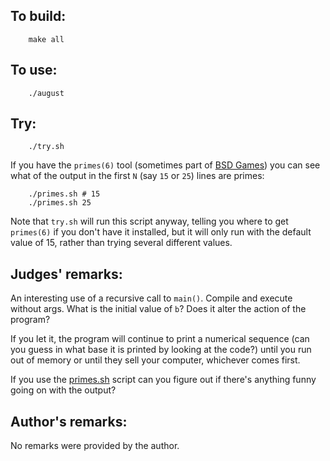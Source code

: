 ## To build:

```<!---sh-->
    make all
```


## To use:

```<!---sh-->
    ./august
```


## Try:

```<!---sh-->
    ./try.sh
```

If you have the `primes(6)` tool (sometimes part of [BSD
Games](https://github.com/vattam/BSDGames)) you can see
what of the output in the first `N` (say `15` or `25`) lines are primes:

```<!---sh-->
    ./primes.sh # 15
    ./primes.sh 25
```

Note that `try.sh` will run this script anyway, telling you where to get
`primes(6)` if you don't have it installed, but it will only run with the
default value of 15, rather than trying several different values.


## Judges' remarks:

An interesting use of a recursive call to `main()`.  Compile and execute
without args.  What is the initial value of `b`? Does it alter the
action of the program?

If you let it, the program will continue to print a numerical sequence (can you
guess in what base it is printed by looking at the code?) until you run out of
memory or until they sell your computer, whichever comes first.

If you use the [primes.sh](primes.sh) script can you figure out if there's
anything funny going on with the output?


## Author's remarks:

No remarks were provided by the author.


<!--

    Copyright © 1984-2024 by Landon Curt Noll. All Rights Reserved.

    You are free to share and adapt this file under the terms of this license:

	Creative Commons Attribution-ShareAlike 4.0 International (CC BY-SA 4.0)

    For more information, see:

	https://creativecommons.org/licenses/by-sa/4.0/

-->
